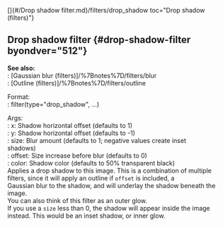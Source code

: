 []{#/Drop shadow filter.md}/filters/drop_shadow toc="Drop shadow (filters)"}    
## Drop shadow filter {#drop-shadow-filter byondver="512"}    
**See also:**    
:   [Gaussian blur (filters)]/%7Bnotes%7D/filters/blur    
:   [Outline (filters)]/%7Bnotes%7D/filters/outline    
<!-- -->    
Format:    
:   filter(type=\"drop_shadow\", \...)    
<!-- -->    
Args:    
:   x: Shadow horizontal offset (defaults to 1)    
:   y: Shadow horizontal offset (defaults to -1)    
:   size: Blur amount (defaults to 1; negative values create inset    
    shadows)    
:   offset: Size increase before blur (defaults to 0)    
:   color: Shadow color (defaults to 50% transparent black)    
Applies a drop shadow to this image. This is a combination of multiple    
filters, since it will apply an outline if `offset` is included, a    
Gaussian blur to the shadow, and will underlay the shadow beneath the    
image.    
You can also think of this filter as an outer glow.    
If you use a `size` less than 0, the shadow will appear inside the image    
instead. This would be an inset shadow, or inner glow.  